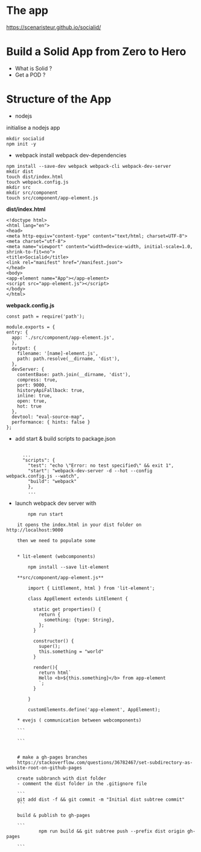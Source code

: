 # The app
https://scenaristeur.github.io/socialid/


# Build a Solid App from Zero to Hero

* What is Solid ?
* Get a POD ?


# Structure of the App
* nodejs

initialise a nodejs app
```
mkdir socialid
npm init -y
```
* webpack
install webpack dev-dependencies

```
npm install --save-dev webpack webpack-cli webpack-dev-server
mkdir dist
touch dist/index.html
touch webpack.config.js
mkdir src
mkdir src/component
touch src/component/app-element.js

```
**dist/index.html**

```
<!doctype html>
<html lang="en">
<head>
<meta http-equiv="content-type" content="text/html; charset=UTF-8">
<meta charset="utf-8">
<meta name="viewport" content="width=device-width, initial-scale=1.0, shrink-to-fit=no">
<title>Socialid</title>
<link rel="manifest" href="/manifest.json">
</head>
<body>
<app-element name="App"></app-element>
<script src="app-element.js"></script>
</body>
</html>

```


**webpack.config.js**

```
const path = require('path');

module.exports = {
entry: {
  app: './src/component/app-element.js',
  },
  output: {
    filename: '[name]-element.js',
    path: path.resolve(__dirname, 'dist'),
  },
  devServer: {
    contentBase: path.join(__dirname, 'dist'),
    compress: true,
    port: 9000,
    historyApiFallback: true,
    inline: true,
    open: true,
    hot: true
  },
  devtool: "eval-source-map",
  performance: { hints: false }
};

```

-  add start & build scripts to package.json


```

      ...
      "scripts": {
        "test": "echo \"Error: no test specified\" && exit 1",
        "start": "webpack-dev-server -d --hot --config webpack.config.js --watch",
        "build": "webpack"
        },
        ...

```

- launch webpack dev server with

```
        npm run start

```

        it opens the index.html in your dist folder on http://localhost:9000

        then we need to populate some


        * lit-element (webcomponents)


```
        npm install --save lit-element

```

        **src/component/app-element.js**

```
        import { LitElement, html } from 'lit-element';

        class AppElement extends LitElement {

          static get properties() {
            return {
              something: {type: String},
            };
          }

          constructor() {
            super();
            this.something = "world"
          }

          render(){
            return html`
            Hello <b>${this.something}</b> from app-element
            `;
          }

        }

        customElements.define('app-element', AppElement);

```


        * evejs ( communication between webcomponents)

        ```

        ```


        # make a gh-pages branches
        https://stackoverflow.com/questions/36782467/set-subdirectory-as-website-root-on-github-pages

        create subbranch with dist folder
        - comment the dist folder in the .gitignore file

        ```
        git add dist -f && git commit -m "Initial dist subtree commit"
        ```

        build & publish to gh-pages

        ```
                npm run build && git subtree push --prefix dist origin gh-pages

        ```

